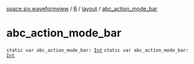 [space.siy.waveformview](../../index.md) / [R](../index.md) / [layout](index.md) / [abc_action_mode_bar](./abc_action_mode_bar.md)

# abc_action_mode_bar

`static var abc_action_mode_bar: `[`Int`](https://kotlinlang.org/api/latest/jvm/stdlib/kotlin/-int/index.html)
`static var abc_action_mode_bar: `[`Int`](https://kotlinlang.org/api/latest/jvm/stdlib/kotlin/-int/index.html)
